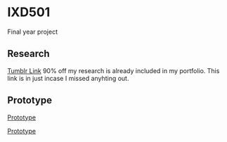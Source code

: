 # IXD501
Final year project

## Research
[Tumblr Link](https://www.tumblr.com/blog/csd3sign/ixd501) 
90% off my research is already included in my portfolio.  This link is in just incase I missed anyhting out.

## Prototype

[Prototype](https://github.com/CSD3SIGN/IXD501/blob/master/3%20Off%20the%20Tee%20Prototype%202.key)

[Prototype](https://github.com/CSD3SIGN/IXD501/blob/master/3%20Off%20the%20Tee%20Prototype.key)


